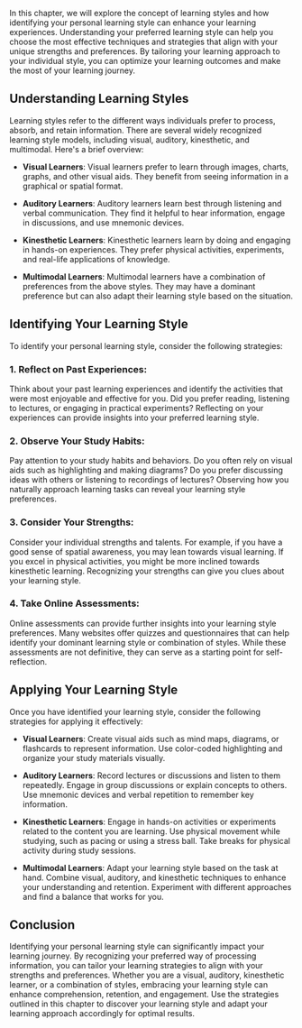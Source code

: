 
In this chapter, we will explore the concept of learning styles and how identifying your personal learning style can enhance your learning experiences. Understanding your preferred learning style can help you choose the most effective techniques and strategies that align with your unique strengths and preferences. By tailoring your learning approach to your individual style, you can optimize your learning outcomes and make the most of your learning journey.

Understanding Learning Styles
-----------------------------

Learning styles refer to the different ways individuals prefer to process, absorb, and retain information. There are several widely recognized learning style models, including visual, auditory, kinesthetic, and multimodal. Here's a brief overview:

* **Visual Learners**: Visual learners prefer to learn through images, charts, graphs, and other visual aids. They benefit from seeing information in a graphical or spatial format.

* **Auditory Learners**: Auditory learners learn best through listening and verbal communication. They find it helpful to hear information, engage in discussions, and use mnemonic devices.

* **Kinesthetic Learners**: Kinesthetic learners learn by doing and engaging in hands-on experiences. They prefer physical activities, experiments, and real-life applications of knowledge.

* **Multimodal Learners**: Multimodal learners have a combination of preferences from the above styles. They may have a dominant preference but can also adapt their learning style based on the situation.

Identifying Your Learning Style
-------------------------------

To identify your personal learning style, consider the following strategies:

### 1. Reflect on Past Experiences:

Think about your past learning experiences and identify the activities that were most enjoyable and effective for you. Did you prefer reading, listening to lectures, or engaging in practical experiments? Reflecting on your experiences can provide insights into your preferred learning style.

### 2. Observe Your Study Habits:

Pay attention to your study habits and behaviors. Do you often rely on visual aids such as highlighting and making diagrams? Do you prefer discussing ideas with others or listening to recordings of lectures? Observing how you naturally approach learning tasks can reveal your learning style preferences.

### 3. Consider Your Strengths:

Consider your individual strengths and talents. For example, if you have a good sense of spatial awareness, you may lean towards visual learning. If you excel in physical activities, you might be more inclined towards kinesthetic learning. Recognizing your strengths can give you clues about your learning style.

### 4. Take Online Assessments:

Online assessments can provide further insights into your learning style preferences. Many websites offer quizzes and questionnaires that can help identify your dominant learning style or combination of styles. While these assessments are not definitive, they can serve as a starting point for self-reflection.

Applying Your Learning Style
----------------------------

Once you have identified your learning style, consider the following strategies for applying it effectively:

* **Visual Learners**: Create visual aids such as mind maps, diagrams, or flashcards to represent information. Use color-coded highlighting and organize your study materials visually.

* **Auditory Learners**: Record lectures or discussions and listen to them repeatedly. Engage in group discussions or explain concepts to others. Use mnemonic devices and verbal repetition to remember key information.

* **Kinesthetic Learners**: Engage in hands-on activities or experiments related to the content you are learning. Use physical movement while studying, such as pacing or using a stress ball. Take breaks for physical activity during study sessions.

* **Multimodal Learners**: Adapt your learning style based on the task at hand. Combine visual, auditory, and kinesthetic techniques to enhance your understanding and retention. Experiment with different approaches and find a balance that works for you.

Conclusion
----------

Identifying your personal learning style can significantly impact your learning journey. By recognizing your preferred way of processing information, you can tailor your learning strategies to align with your strengths and preferences. Whether you are a visual, auditory, kinesthetic learner, or a combination of styles, embracing your learning style can enhance comprehension, retention, and engagement. Use the strategies outlined in this chapter to discover your learning style and adapt your learning approach accordingly for optimal results.
